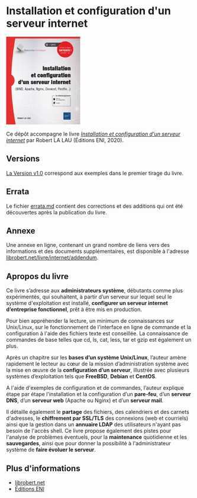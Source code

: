 # Installation et configuration d'un serveur internet

<img src="images/isbn-9782409026027-1.jpg" alt="Installation et configuration d'un serveur internet" width="200">

Ce dépôt accompagne le livre *[Installation et configuration d'un serveur internet](https://www.editions-eni.fr/livre/installation-et-configuration-d-un-serveur-internet-bind-apache-nginx-dovecot-postfix-9782409026027)* par Robert LA LAU (Éditions ENI, 2020).

## Versions

[La Version v1.0](https://github.com/ohreally/installation-configuration-serveur-internet/releases/tag/v1.0) correspond aux exemples dans le premier tirage du livre.

## Errata

Le fichier [errata.md](errata.md) contient des corrections et des additions qui ont été découvertes après la publication du livre.

## Annexe

Une annexe en ligne, contenant un grand nombre de liens vers des informations et des documents supplémentaires, est disponible à l'adresse [librobert.net/livre/internet/addendum](https://www.librobert.net/livre/internet/addendum.fr).

## Apropos du livre

Ce livre s’adresse aux **administrateurs système**, débutants comme plus expérimentés, qui souhaitent, à partir d’un serveur sur lequel seul le système d'exploitation est installé, **configurer un serveur internet d’entreprise fonctionnel**, prêt à être mis en production.

Pour bien appréhender la lecture, un minimum de connaissances sur Unix/Linux, sur le fonctionnement de l'interface en ligne de commande et la configuration à l'aide des fichiers texte est conseillée. La connaissance de commandes de base telles que cd, ls, cat, less, tar et gzip est également un plus.

Après un chapitre sur les **bases d’un système Unix/Linux**, l’auteur amène rapidement le lecteur au cœur de la mission d’administration système avec la mise en œuvre de la **configuration d’un serveur**, illustrée avec plusieurs systèmes d’exploitation tels que **FreeBSD**, **Debian** et **CentOS**.

A l'aide d'exemples de configuration et de commandes, l’auteur explique étape par étape l'installation et la configuration d’un **pare-feu**, d’un **serveur DNS**, d’un **serveur web** (Apache ou Nginx) et d’un **serveur mail**.

Il détaille également le **partage** des fichiers, des calendriers et des carnets d'adresses, le **chiffrement par SSL/TLS** des connexions (web et courriels) ainsi que la gestion dans un **annuaire LDAP** des utilisateurs n'ayant pas besoin de l'accès shell. Ce livre propose également des pistes pour l'analyse de problèmes éventuels, pour la **maintenance** quotidienne et les **sauvegardes**, ainsi que pour donner la possibilité à l'administrateur système de **faire évoluer le serveur**.

## Plus d'informations

- [librobert.net](https://www.librobert.net/livre/internet/index.fr)
- [Éditions ENI](https://www.editions-eni.fr/livre/installation-et-configuration-d-un-serveur-internet-bind-apache-nginx-dovecot-postfix-9782409026027)
